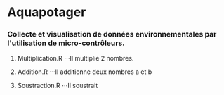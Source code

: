 # Aquapotager
### Collecte et visualisation de données environnementales par l'utilisation de micro-contrôleurs.

1. Multiplication.R
⋅⋅⋅Il multiplie 2 nombres.

2. Addition.R 
⋅⋅⋅Il additionne deux nombres a et b

3. Soustraction.R 
⋅⋅⋅Il soustrait
